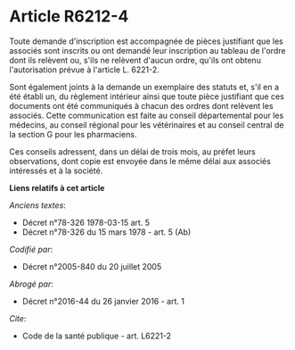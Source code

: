 # Article R6212-4

Toute demande d'inscription est accompagnée de pièces justifiant que les associés sont inscrits ou ont demandé leur
inscription au tableau de l'ordre dont ils relèvent ou, s'ils ne relèvent d'aucun ordre, qu'ils ont obtenu l'autorisation
prévue à l'article L. 6221-2. 

Sont également joints à la demande un exemplaire des statuts et, s'il en a été établi un, du règlement intérieur ainsi que
toute pièce justifiant que ces documents ont été communiqués à chacun des ordres dont relèvent les associés. Cette
communication est faite au conseil départemental pour les médecins, au conseil régional pour les vétérinaires et au conseil
central de la section G pour les pharmaciens. 

Ces conseils adressent, dans un délai de trois mois, au préfet leurs observations, dont copie est envoyée dans le même délai
aux associés intéressés et à la société.

**Liens relatifs à cet article**

_Anciens textes_:

  - Décret n°78-326 1978-03-15 art. 5
  - Décret n°78-326 du 15 mars 1978 - art. 5 (Ab)

_Codifié par_:

  - Décret n°2005-840 du 20 juillet 2005

_Abrogé par_:

  - Décret n°2016-44 du 26 janvier 2016 - art. 1

_Cite_:

  - Code de la santé publique - art. L6221-2
